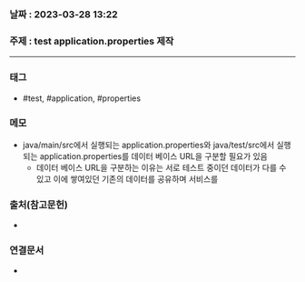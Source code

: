 ### 날짜 : 2023-03-28 13:22
### 주제 : test application.properties 제작
---
### 태그
* #test, #application, #properties

### 메모
* java/main/src에서 실행되는 application.properties와 java/test/src에서 실행되는 application.properties를 데이터 베이스 URL을 구분할 필요가 있음
	* 데이터 베이스 URL을 구분하는 이유는 서로 테스트 중이던 데이터가 다를 수 있고 이에 쌓여있던 기존의 데이터를 공유하며 서비스를 

### 출처(참고문헌)
-  

### 연결문서
- 